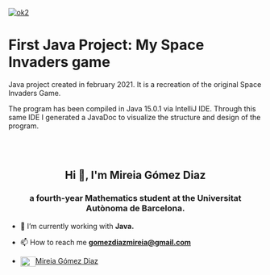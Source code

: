 <a align="middle" href="https://ibb.co/3vkGVck"><img src="https://i.ibb.co/w7Y384Y/ok2.png" alt="ok2" border="0" class="center"></a>

# First Java Project: My Space Invaders game

Java project created in february 2021. It is a recreation of the original Space Invaders Game. 

The program has been compiled in Java 15.0.1 via IntelliJ IDE.
Through this same IDE I generated a JavaDoc to visualize the structure and design of the program.


<br>
<br>

<h2 align="center">Hi 👋, I'm Mireia Gómez Diaz</h2>
<h3 align="center">a fourth-year Mathematics student at the Universitat Autònoma de Barcelona.</h3>

- 🌱 I’m currently working with **Java.**

- 📫 How to reach me **gomezdiazmireia@gmail.com**

- <a href="https://www.linkedin.com/in/mireia-gómez-diaz-4322221b0/" target="blank"><img align="center" src="https://cdn.jsdelivr.net/npm/simple-icons@3.0.1/icons/linkedin.svg" alt="Mireia Gómez Diaz" height="20" width="30" />Mireia Gómez Diaz</a> 

